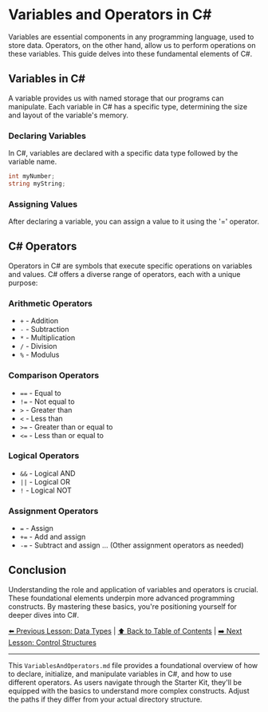 # Variables and Operators in C#

Variables are essential components in any programming language, used to store data. Operators, on the other hand, allow us to perform operations on these variables. This guide delves into these fundamental elements of C#.

## Variables in C#

A variable provides us with named storage that our programs can manipulate. Each variable in C# has a specific type, determining the size and layout of the variable's memory.

### Declaring Variables

In C#, variables are declared with a specific data type followed by the variable name.

```csharp
int myNumber;
string myString;
```
### Assigning Values
After declaring a variable, you can assign a value to it using the '=' operator.

## C# Operators

Operators in C# are symbols that execute specific operations on variables and values. C# offers a diverse range of operators, each with a unique purpose:

### Arithmetic Operators
- `+` - Addition
- `-` - Subtraction
- `*` - Multiplication
- `/` - Division
- `%` - Modulus

### Comparison Operators
- `==` - Equal to
- `!=` - Not equal to
- `>` - Greater than
- `<` - Less than
- `>=` - Greater than or equal to
- `<=` - Less than or equal to

### Logical Operators
- `&&` - Logical AND
- `||` - Logical OR
- `!` - Logical NOT

### Assignment Operators
- `=` - Assign
- `+=` - Add and assign
- `-=` - Subtract and assign
... (Other assignment operators as needed)

## Conclusion

Understanding the role and application of variables and operators is crucial. These foundational elements underpin more advanced programming constructs. By mastering these basics, you're positioning yourself for deeper dives into C#.

[⬅️ Previous Lesson: Data Types](./DataTypes.md) | [⬆️ Back to Table of Contents](../README.md) | [➡️ Next Lesson: Control Structures](./ControlStructures.md)


---

This `VariablesAndOperators.md` file provides a foundational overview of how to declare, initialize, and manipulate variables in C#, and how to use different operators. As users navigate through the Starter Kit, they'll be equipped with the basics to understand more complex constructs. Adjust the paths if they differ from your actual directory structure.
